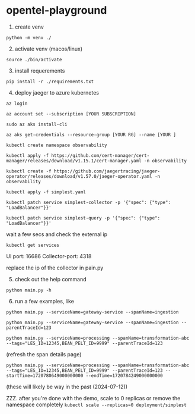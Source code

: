 # opentel-playground
1. create venv

`python -m venv ./`

2. activate venv (macos/linux)

`source ./bin/activate`

3. install requerements

`pip install -r ./requirements.txt`

4. deploy jaeger to azure kubernetes

`az login`

`az account set --subscription [YOUR SUBSCRIPTION]`

`sudo az aks install-cli`

`az aks get-credentials --resource-group [YOUR RG] --name [YOUR ]`

`kubectl create namespace observability`

`kubectl apply -f https://github.com/cert-manager/cert-manager/releases/download/v1.15.1/cert-manager.yaml -n observability`

`kubectl create -f https://github.com/jaegertracing/jaeger-operator/releases/download/v1.57.0/jaeger-operator.yaml -n observability`

`kubectl apply -f simplest.yaml`

`kubectl patch service simplest-collector -p '{"spec": {"type": "LoadBalancer"}}'`

`kubectl patch service simplest-query -p '{"spec": {"type": "LoadBalancer"}}'`

wait a few secs and check the external ip

`kubectl get services `

UI port: 16686
Collector-port: 4318

replace the ip of the collector in pain.py

5. check out the help command

`python main.py -h`

6. run a few examples, like

`python main.py --serviceName=gateway-service --spanName=ingestion`

`python main.py --serviceName=gateway-service --spanName=ingestion --parentTraceId=123`

`python main.py --serviceName=processing --spanName=transformation-abc --tags="LES_ID=12345,BEAN_PELT_ID=9999" --parentTraceId=123`

(refresh the span details page)

`python main.py --serviceName=processing --spanName=transformation-abc --tags="LES_ID=12345,BEAN_PELT_ID=9999" --parentTraceId=123 --startTime=1720780649000000000 --endTime=1720784249000000000` 

(these will likely be way in the past (2024-07-12))


ZZZ. after you're done with the demo, scale to 0 replicas or remove the namespace completely
`kubectl scale --replicas=0 deployment/simplest`
